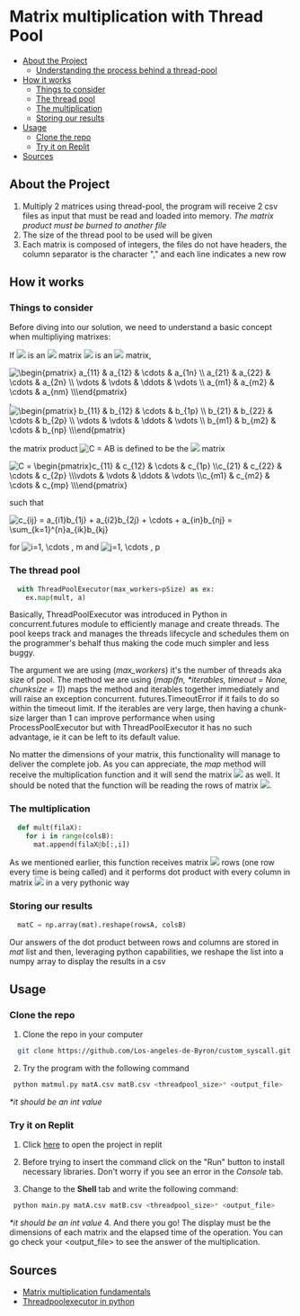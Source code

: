 # Matrix multiplication with Thread Pool

* [About the Project](#about-the-project)
  * [Understanding the process behind a thread-pool](#understanding-the-process-behind-a-thread-pool)
* [How it works](#how-it-works)
  * [Things to consider](#things-to-consider)
  * [The thread pool](#the-thread-pool)
  * [The multiplication](#the-multiplication)
  * [Storing our results](#storing-our-results)
* [Usage](#usage)
  * [Clone the repo](#clone-the-repo)
  * [Try it on Replit](#try-it-on-replit)
* [Sources](#sources)

## About the Project

1. Multiply 2 matrices using thread-pool, the program will receive 2 csv files as input that must be read and loaded into memory.
  <i>The matrix product must be burned to another file</i>
2. The size of the thread pool to be used will be given
3. Each matrix is composed of integers, the files do not have headers, the column separator is the character "," and each line indicates a new row

## How it works

### Things to consider

Before diving into our solution, we need to understand a basic concept when multipliying matrixes:

If <img src="https://latex.codecogs.com/svg.image?A"/> is an <img src="https://latex.codecogs.com/svg.image?m&space;\times&space;n"/> matrix <img src="https://latex.codecogs.com/svg.image?B"/> is an <img src="https://latex.codecogs.com/svg.image?n&space;\times&space;p"/> matrix,

<img src="https://latex.codecogs.com/svg.image?\begin{pmatrix}&space;a_{11}&space;&&space;a_{12}&space;&&space;\cdots&space;&space;&&space;a_{1n}&space;\\&space;a_{21}&space;&&space;a_{22}&space;&&space;\cdots&space;&space;&&space;a_{2n}&space;\\&space;\vdots&space;&space;&&space;\vdots&space;&space;&&space;\ddots&space;&space;&&space;\vdots&space;&space;\\&space;a_{m1}&space;&&space;a_{m2}&space;&&space;\cdots&space;&space;&&space;a_{nm}&space;\\\end{pmatrix}" title="\begin{pmatrix} a_{11} & a_{12} & \cdots & a_{1n} \\ a_{21} & a_{22} & \cdots & a_{2n} \\ \vdots & \vdots & \ddots & \vdots \\ a_{m1} & a_{m2} & \cdots & a_{nm} \\\end{pmatrix}" />
,
<img src="https://latex.codecogs.com/svg.image?\begin{pmatrix}&space;b_{11}&space;&&space;b_{12}&space;&&space;\cdots&space;&space;&&space;b_{1p}&space;\\&space;b_{21}&space;&&space;b_{22}&space;&&space;\cdots&space;&space;&&space;b_{2p}&space;\\&space;\vdots&space;&space;&&space;\vdots&space;&space;&&space;\ddots&space;&space;&&space;\vdots&space;&space;\\&space;b_{m1}&space;&&space;b_{m2}&space;&&space;\cdots&space;&space;&&space;b_{np}&space;\\\end{pmatrix}" title="\begin{pmatrix} b_{11} & b_{12} & \cdots & b_{1p} \\ b_{21} & b_{22} & \cdots & b_{2p} \\ \vdots & \vdots & \ddots & \vdots \\ b_{m1} & b_{m2} & \cdots & b_{np} \\\end{pmatrix}" />

the matrix product <img src="https://latex.codecogs.com/svg.image?&space;C&space;=&space;AB" title=" C = AB" /> is defined to be the <img src="https://latex.codecogs.com/svg.image?m&space;\times&space;p"/> matrix

<img src="https://latex.codecogs.com/svg.image?C&space;=&space;\begin{pmatrix}c_{11}&space;&&space;c_{12}&space;&&space;\cdots&space;&space;&&space;c_{1p}&space;\\c_{21}&space;&&space;c_{22}&space;&&space;\cdots&space;&&space;c_{2p}&space;\\\vdots&space;&&space;\vdots&space;&&space;\ddots&space;&space;&&space;\vdots&space;\\c_{m1}&space;&&space;c_{m2}&space;&&space;\cdots&space;&&space;c_{mp}&space;\\\end{pmatrix}" title="C = \begin{pmatrix}c_{11} & c_{12} & \cdots & c_{1p} \\c_{21} & c_{22} & \cdots & c_{2p} \\\vdots & \vdots & \ddots & \vdots \\c_{m1} & c_{m2} & \cdots & c_{mp} \\\end{pmatrix}" />

such that

<img src="https://latex.codecogs.com/svg.image?c_{ij}&space;=&space;a_{i1}b_{1j}&space;&plus;&space;a_{i2}b_{2j}&space;&plus;&space;\cdots&space;&plus;&space;a_{in}b_{nj}&space;=&space;\sum_{k=1}^{n}a_{ik}b_{kj}" title="c_{ij} = a_{i1}b_{1j} + a_{i2}b_{2j} + \cdots + a_{in}b_{nj} = \sum_{k=1}^{n}a_{ik}b_{kj}" />

for <img src="https://latex.codecogs.com/svg.image?i=1,&space;\cdots&space;,&space;m&space;" title="i=1, \cdots , m " /> and <img src="https://latex.codecogs.com/svg.image?j=1,&space;\cdots&space;,&space;p" title="j=1, \cdots , p" />

### The thread pool

```py
  with ThreadPoolExecutor(max_workers=pSize) as ex:
    ex.map(mult, a)
```

Basically, ThreadPoolExecutor was introduced in Python in concurrent.futures module to efficiently manage and create threads.
The pool keeps track and manages the threads lifecycle and schedules them on the programmer's behalf thus making the code much simpler and less buggy.

The argument we are using (<i>max_workers</i>) it's the number of threads aka size of pool.
The method we are using (<i>map(fn, *iterables, timeout = None, chunksize = 1)</i>) maps the method and iterables together immediately and will raise an exception concurrent. futures.TimeoutError if it fails to do so within the timeout limit. If the iterables are very large, then having a chunk-size larger than 1 can improve performance when using ProcessPoolExecutor but with ThreadPoolExecutor it has no such advantage, ie it can be left to its default value.

No matter the dimensions of your matrix, this functionality will manage to deliver the complete job.
As you can appreciate, the <i>map</i> method will receive the multiplication function and it will send the matrix <img src="https://latex.codecogs.com/svg.image?A"/> as well. It should be noted that the function will be reading the rows of matrix <img src="https://latex.codecogs.com/svg.image?A"/>.

### The multiplication

```py
  def mult(filaX):
    for i in range(colsB):
      mat.append(filaX@b[:,i])
```

As we mentioned earlier, this function receives matrix <img src="https://latex.codecogs.com/svg.image?A"/> rows (one row every time is being called) and it performs dot product with every column in matrix <img src="https://latex.codecogs.com/svg.image?B"/> in a very pythonic way

### Storing our results

```py
  matC = np.array(mat).reshape(rowsA, colsB)
```

Our answers of the dot product between rows and columns are stored in <i>mat</i> list and then, leveraging python capabilities, we reshape the list into a numpy array to display the results in a csv

## Usage

### Clone the repo

1. Clone the repo in your computer

```sh
  git clone https://github.com/Los-angeles-de-Byron/custom_syscall.git
```

2. Try the program with the following command

```sh
 python matmul.py matA.csv matB.csv <threadpool_size>* <output_file>
```

<i>*it should be an int value</i>

### Try it on Replit

1. Click [here](https://replit.com/join/wukqkevc-lindsm) to open the project in replit

2. Before trying to insert the command click on the "Run" button to install necessary libraries. Don't worry if you see an error in the <i>Console</i> tab.

3. Change to the **Shell** tab and write the following command:

```sh
 python main.py matA.csv matB.csv <threadpool_size>* <output_file>
```

<i>*it should be an int value</i>
4. And there you go! The display must be the dimensions of each matrix and the elapsed time of the operation. You can go check your <output_file> to see the answer of the multiplication.

## Sources

* [Matrix multiplication fundamentals](https://en.wikipedia.org/wiki/Matrix_multiplication)
* [Threadpoolexecutor in python](https://www.geeksforgeeks.org/how-to-use-threadpoolexecutor-in-python3/)